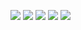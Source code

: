 ![](https://github-profile-summary-cards.vercel.app/api/cards/profile-details?username=Net-olekma&theme=solarized_dark)
![](https://github-profile-summary-cards.vercel.app/api/cards/most-commit-language?username=Net-olekma&theme=solarized_dark)
![](https://github-profile-summary-cards.vercel.app/api/cards/repos-per-language?username=Net-olekma&theme=solarized_dark)
![](https://github-profile-summary-cards.vercel.app/api/cards/stats?username=Net-olekma&theme=solarized_dark)
![](https://github-profile-summary-cards.vercel.app/api/cards/productive-time?username=Net-olekma&theme=solarized_dark)
